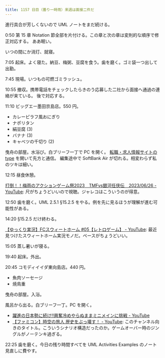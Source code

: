 ```yaml
---
title: 1157 日目（曇り一時雨）来週は面接二件だ
---
```


進行具合が芳しくないので UML ノートをまだ続ける。

0:50 第 15 章 Notation 節全部を片付ける。この章と次の章は変則的な順序で修正対応する。
ああ眠い。

いつの間にか消灯、就寝。

7:05 起床。よく寝た。納豆、梅粥、豆腐を食う。歯を磨く。ゴミ袋一つ出して出勤。

7:45 現場。いつもの可燃ゴミラッシュ。

10:55 撤収。携帯電話をチェックしたらきのう応募した二社から面接へ通過の連絡が来ている。
後で対応する。

11:10 ビッグエー墨田京島店。550 円。

* カレーピラフ風おにぎり
* ナポリタン
* 絹豆腐 (3)
* バナナ (3)
* キャベツの千切り (2)

曳舟の部屋。水浴び。白ブリーフ一丁で PC を開く。
[転職・求人情報サイトの type](https://type.jp/) を開いて先方と通信。
編集途中で SoftBank Air が切れる。相変わらず私のツキは細い。

12:15 昼食休憩。

[打倒！！梅雨のアクションゲーム祭2023　TMFvs銀河任侠伝　2023/06/26 - YouTube](https://www.youtube.com/watch?v=4v46quZUYg8):
尺がちょうどいいので視聴。ジャレコはこういうのが得意。

12:50 歯を磨く。UML 2.5.1 §15.2.5 をやる。例を先に見るほうが理解が進む可能性がある。

14:20 §15.2.5 だけ終わる。

[【ゆっくり実況】FCスウィートホーム #05【レトロゲーム】 - YouTube](https://www.youtube.com/watch?v=hlGotoyCd58):
最近見つけたスウィートホーム実況モノだ。ペースがちょうどいい。

15:05 蒸し暑いが寝る。

19:40 起床。外出。

20:45 コモディイイダ東向島店。440 円。

* 魚肉ソーセージ
* 焼鳥重

曳舟の部屋。入浴。

風呂から出る。白ブリーフ一丁。PC を開く。

* [躍進の日本勢に続け‼興奮冷めやらぬままミニメインに挑戦 - YouTube](https://www.youtube.com/watch?v=i5hOAfhCDgs)
* [【ファミコン】時空の旅人 歴史をぶっ壊す！ - YouTube](https://www.youtube.com/watch?v=ap52qJf50uE):
  このチャンネル向きのタイトル。こういうシナリオ構造だったのか。ゲームオーバー時のジングルがノーテンキ過ぎる。

22:25 歯を磨く。今日の残り時間すべてを UML Activities Examples のノート見直しに費やす。
